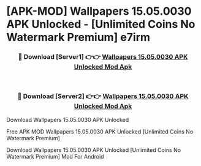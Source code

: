# [APK-MOD] Wallpapers 15.05.0030 APK Unlocked - [Unlimited Coins No Watermark Premium] e7irm



<div align="center">
<h3>🔴 Download [Server1] 👉👉 <a href="https://momento.my/?title=Wallpapers_15.05.0030_APK_Unlocked">Wallpapers 15.05.0030 APK Unlocked Mod Apk</a></h3><br>

<h3>🔴 Download [Server2] 👉👉 <a href="https://momento.my/?title=Wallpapers_15.05.0030_APK_Unlocked">Wallpapers 15.05.0030 APK Unlocked Mod Apk</a></h3>
</div>



Download Wallpapers 15.05.0030 APK Unlocked 

Free APK MOD Wallpapers 15.05.0030 APK Unlocked [Unlimited Coins No Watermark Premium]

Download Wallpapers 15.05.0030 APK Unlocked [Unlimited Coins No Watermark Premium] Mod For Android
